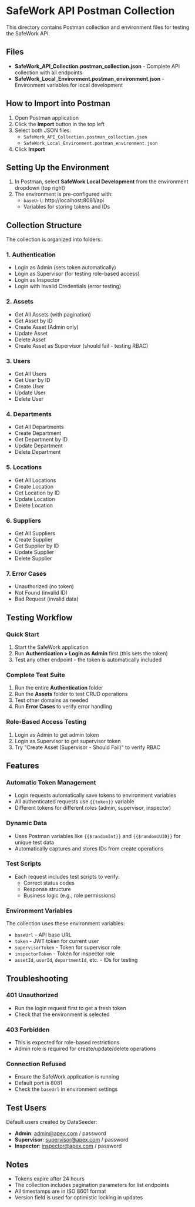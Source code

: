 # SafeWork API Postman Collection

This directory contains Postman collection and environment files for testing the SafeWork API.

## Files

- **SafeWork_API_Collection.postman_collection.json** - Complete API collection with all endpoints
- **SafeWork_Local_Environment.postman_environment.json** - Environment variables for local development

## How to Import into Postman

1. Open Postman application
2. Click the **Import** button in the top left
3. Select both JSON files:
   - `SafeWork_API_Collection.postman_collection.json`
   - `SafeWork_Local_Environment.postman_environment.json`
4. Click **Import**

## Setting Up the Environment

1. In Postman, select **SafeWork Local Development** from the environment dropdown (top right)
2. The environment is pre-configured with:
   - `baseUrl`: http://localhost:8081/api
   - Variables for storing tokens and IDs

## Collection Structure

The collection is organized into folders:

### 1. **Authentication**
- Login as Admin (sets token automatically)
- Login as Supervisor (for testing role-based access)
- Login as Inspector
- Login with Invalid Credentials (error testing)

### 2. **Assets**
- Get All Assets (with pagination)
- Get Asset by ID
- Create Asset (Admin only)
- Update Asset
- Delete Asset
- Create Asset as Supervisor (should fail - testing RBAC)

### 3. **Users**
- Get All Users
- Get User by ID
- Create User
- Update User
- Delete User

### 4. **Departments**
- Get All Departments
- Create Department
- Get Department by ID
- Update Department
- Delete Department

### 5. **Locations**
- Get All Locations
- Create Location
- Get Location by ID
- Update Location
- Delete Location

### 6. **Suppliers**
- Get All Suppliers
- Create Supplier
- Get Supplier by ID
- Update Supplier
- Delete Supplier

### 7. **Error Cases**
- Unauthorized (no token)
- Not Found (invalid ID)
- Bad Request (invalid data)

## Testing Workflow

### Quick Start
1. Start the SafeWork application
2. Run **Authentication > Login as Admin** first (this sets the token)
3. Test any other endpoint - the token is automatically included

### Complete Test Suite
1. Run the entire **Authentication** folder
2. Run the **Assets** folder to test CRUD operations
3. Test other domains as needed
4. Run **Error Cases** to verify error handling

### Role-Based Access Testing
1. Login as Admin to get admin token
2. Login as Supervisor to get supervisor token
3. Try "Create Asset (Supervisor - Should Fail)" to verify RBAC

## Features

### Automatic Token Management
- Login requests automatically save tokens to environment variables
- All authenticated requests use `{{token}}` variable
- Different tokens for different roles (admin, supervisor, inspector)

### Dynamic Data
- Uses Postman variables like `{{$randomInt}}` and `{{$randomUUID}}` for unique test data
- Automatically captures and stores IDs from create operations

### Test Scripts
- Each request includes test scripts to verify:
  - Correct status codes
  - Response structure
  - Business logic (e.g., role permissions)

### Environment Variables
The collection uses these environment variables:
- `baseUrl` - API base URL
- `token` - JWT token for current user
- `supervisorToken` - Token for supervisor role
- `inspectorToken` - Token for inspector role
- `assetId`, `userId`, `departmentId`, etc. - IDs for testing

## Troubleshooting

### 401 Unauthorized
- Run the login request first to get a fresh token
- Check that the environment is selected

### 403 Forbidden
- This is expected for role-based restrictions
- Admin role is required for create/update/delete operations

### Connection Refused
- Ensure the SafeWork application is running
- Default port is 8081
- Check the `baseUrl` in environment settings

## Test Users

Default users created by DataSeeder:
- **Admin**: admin@apex.com / password
- **Supervisor**: supervisor@apex.com / password
- **Inspector**: inspector@apex.com / password

## Notes

- Tokens expire after 24 hours
- The collection includes pagination parameters for list endpoints
- All timestamps are in ISO 8601 format
- Version field is used for optimistic locking in updates